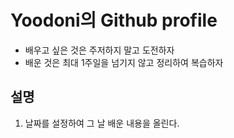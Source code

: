# Yoodoni의 Github profile


- 배우고 싶은 것은 주저하지 말고 도전하자
- 배운 것은 최대 1주일을 넘기지 않고 정리하여 복습하자

## 설명

1. 날짜를 설정하여 그 날 배운 내용을 올린다.
